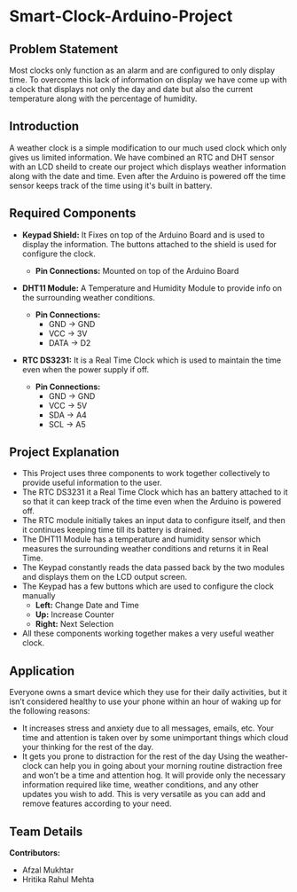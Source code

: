 # Smart-Clock-Arduino-Project

## Problem Statement 
Most clocks only function as an alarm and are configured to only display time. 
To overcome this lack of information on display we have come up with a clock that displays not only the day and date but also the current temperature along with the percentage of humidity.

## Introduction
A weather clock is a simple modification to our much used clock which only gives us limited information. We have combined an RTC and DHT sensor with an LCD sheild to create our project which displays weather information along with the date and time. Even after the Arduino is powered off the time sensor keeps track of the time using it's built in battery.

## Required Components
* **Keypad Shield:** It Fixes on top of the Arduino Board and is used to display the information. The buttons attached to the shield is used for configure the clock.
  * **Pin Connections:** Mounted on top of the Arduino Board
* **DHT11 Module:** A Temperature and Humidity Module to provide info on the surrounding weather conditions. 
  * **Pin Connections:**
    * GND -> GND
    * VCC -> 3V
    * DATA -> D2

* **RTC DS3231:** It is a Real Time Clock which is used to maintain the time even when the power supply if off.
  * **Pin Connections:**
    * GND -> GND
    * VCC -> 5V
    * SDA -> A4
    * SCL -> A5

## Project Explanation
* This Project uses three components to work together collectively to provide useful information to the user.
* The RTC DS3231 it a Real Time Clock which has an battery attached to it so that it can keep track of the time even when the Arduino is powered off.
* The RTC module initially takes an input data to configure itself, and then it continues keeping time till its battery is drained.
* The DHT11 Module has a temperature and humidity sensor which measures the surrounding weather conditions and returns it in Real Time.
* The Keypad constantly reads the data passed back by the two modules and displays them on the LCD output screen.
* The Keypad has a few buttons which are used to configure the clock manually
  * **Left:** Change Date and Time
  * **Up:** Increase Counter
  * **Right:** Next Selection
* All these components working together makes a very useful weather clock.

## Application 
Everyone owns a smart device which they use for their daily activities, but it isn’t considered healthy to use your phone within an hour of waking up for the following reasons:
  * It increases stress and anxiety due to all messages, emails, etc.
Your time and attention is taken over by some unimportant things which cloud your thinking for the rest of the day.
  * It gets you prone to distraction for the rest of the day
Using the weather-clock can help you in going about your morning routine distraction free and won’t be a time and attention hog. It will provide only the necessary information required like time, weather conditions, and any other updates you wish to add. This is very versatile as you can add and remove features according to your need.

## Team Details
**Contributors:** 
* Afzal Mukhtar
* Hritika Rahul Mehta
